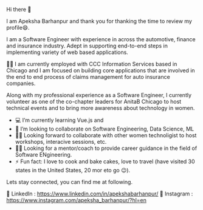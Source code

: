 Hi there 👋

I am Apeksha Barhanpur and thank you for thanking the time to review my profile😄. 

I am a Software Engineer with experience in across the automotive, finance and insurance industry. Adept in supporting end-to-end steps in implementing variety of web based applications. 

:office_worker: I am currently employed with CCC Information Services based in Chicago and I am focused on building core applications that are involved in the end to end process of claims management for auto insurance companies. 

Along with my professional experience as a Software Engineer, I currently volunteer as one of the co-chapter leaders for AnitaB Chicago to host technical events and to bring more awareness about technology in women.


- :computer: I’m currently learning Vue.js and 
- 👯 I’m looking to collaborate on Software Engineering, Data Science, ML
- :woman_technologist: Looking forward to collaborate with other women technoligist to host workshops, interacive sessions, etc.
- :teacher: Looking for a mentor/coach to provide career guidance in the field of Software ENgineering.
- ⚡ Fun fact: I love to cook and bake cakes, love to travel (have visited 30 states in the United States, 20 mor eto go :wink:).

Lets stay connected, you can find me at following.

:diamond_shape_with_a_dot_inside: LinkedIn : https://www.linkedin.com/in/apekshabarhanpur/
:diamond_shape_with_a_dot_inside: Instagram : https://www.instagram.com/apeksha_barhanpur/?hl=en

